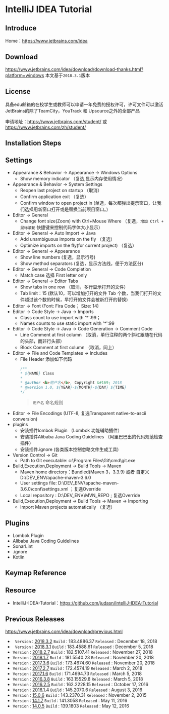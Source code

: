 # IntelliJ IDEA Tutorial

## Introduce
Home：https://www.jetbrains.com/idea
## Download
https://www.jetbrains.com/idea/download/download-thanks.html?platform=windows 本文基于`2018.3.1`版本
## License
具备edu邮箱的在校学生或教师可以申请一年免费的授权许可，许可文件可以激活JetBrains的除了TeamCity，YouTrack 和 Upsource之外的全部产品

申请地址：https://www.jetbrains.com/student/   或   https://www.jetbrains.com/zh/student/
## Installation Steps

## Settings
- Appearance & Behavior -> Appearance -> Windows Options
  - Show memory indicator （复选,显示内存使用情况）
- Appearance & Behavior -> System Settings
  - Reopen last project on startup （取消）
  - Confirm application exit （复选）
  - Confirm window to open project in (单选，每次都弹出提示窗口，让我们选择用新窗口打开或是替换当前项目窗口。)
- Editor -> General
  - Change font size(Zoom) with Ctrl+Mouse Where （复选，`增加 Ctrl + 鼠标滚轮` 快捷键来控制代码字体大小显示）
- Editor -> General -> Auto Import -> Java
  - Add unambiguous imports on the fly （复选）
  - Optimize imports on the fly(for current project) （复选）
- Editor -> General -> Appearance
  - Show line numbers (复选，显示行号)
  - Show method separators (复选，显示方法线，便于方法区分)
- Editor -> General -> Code Completion
  - Match case 选择 First letter only
- Editor -> General -> Editor Tabs
  - Show tabs in one row （取消，多行显示打开的文件）
  - Tab limit：15 (默认10，可以增加打开的文件 Tab 个数，当我们打开的文件超过该个数的时候，早打开的文件会被新打开的替换)
- Editor -> Font (Font: Fira Code； Size: 14)
- Editor -> Code Style -> Java -> Imports
   - Class count to use import with \'*\':99；
   - Names counts to use static import with \'*\':99
- Editor -> Code Style -> Java -> Code Generation -> Comment Code
   - Line Comment at first column （取消，单行注释的两个斜杠跟随在代码的头部，而非行头部）
   - Block Comment at first column （取消，同上）
- Editor -> File and Code Templates -> Includes
   - File Header 添加如下代码
      ```java
      /**
      * ${NAME} Class
      *
      * @author <b>用户名</b>, Copyright &#169; 2018
      * @version 1.0, ${YEAR}-${MONTH}-${DAY} ${TIME}
      */
      ```
      > `用户名` 命名规则 
- Editor -> File Encodings (UTF-8, 复选Transparent native-to-ascii conversion)
- plugins
   - 安装插件lombok Plugin （Lombok 功能辅助插件）
   - 安装插件Alibaba Java Coding Guidelines （阿里巴巴出的代码规范检查插件）
   - 安装插件.ignore (各类版本控制忽略文件生成工具)
- Version Control -> Git
   - Path to Git executable: c:\Program Files\Git\cmd\git.exe
- Build,Execution,Deployment -> Build Tools -> Maven
   - Maven home directory：Bundled(Maven 3，3.3.9) 或者 自定义 D:/DEV_ENV/apache-maven-3.6.0
   - User settings file: D:\DEV_ENV\apache-maven-3.6.0\conf\settings.xml ；复选Override
   - Local repository : D:\DEV_ENV\MVN_REPO ; 复选Override
- Build,Execution,Deployment -> Build Tools -> Maven -> Importing
   - Import Maven projects automatically （复选）

## Plugins
- Lombok Plugin
- Alibaba Java Coding Guidelines
- SonarLint
- .ignore
- Kotlin
## Keymap Reference

## Resource
- IntelliJ-IDEA-Tutorial：https://github.com/judasn/IntelliJ-IDEA-Tutorial


## Previous Releases
 https://www.jetbrains.com/idea/download/previous.html
 - ` Version：`[2018.3.2](https://download.jetbrains.com/idea/ideaIU-2018.3.2.exe) `Build：`183.4886.37 `Released：`December 18, 2018
- ` Version：`[2018.3.1](https://download.jetbrains.com/idea/ideaIU-2018.3.1.exe) `Build：`183.4588.61 `Released：`December 5, 2018
- `Version：`[2018.2.7](https://download.jetbrains.com/idea/ideaIU-2018.2.7.exe)
`Build：`182.5107.41 `Released：`November 27, 2018
- `Version：`[2018.1.7](https://download.jetbrains.com/idea/ideaIU-2018.1.7.exe)
`Build：`181.5540.23 `Released：`November 20, 2018
- `Version：`[2017.3.6](https://download.jetbrains.com/idea/ideaIU-2017.3.6.exe)
`Build：`173.4674.60 `Released：`November 20, 2018
- `Version：`[2017.2.7](https://download.jetbrains.com/idea/ideaIU-2017.2.7.exe)
`Build：`172.4574.19 `Released：`March 2, 2018
- `Version：`[2017.1.6](https://download.jetbrains.com/idea/ideaIU-2017.1.6.exe)
`Build：`171.4694.73 `Released：`March 5, 2018
- `Version：`[2016.3.8](https://download.jetbrains.com/idea/ideaIU-2016.3.8.exe)
`Build：`163.15529.8 `Released：`March 5, 2018
- `Version：`[2016.2.5](https://download.jetbrains.com/idea/ideaIU-2016.2.5.exe)
`Build：`162.2228.15 `Released：`October 17, 2016
- `Version：`[2016.1.4](https://download.jetbrains.com/idea/ideaIU-2016.1.4.exe)
`Build：`145.2070.6 `Released：`August 3, 2016
- `Version：`[15.0.6](https://download.jetbrains.com/idea/ideaIU-15.0.6.exe)
`Build：`143.2370.31 `Released：`November 2, 2015
- `Version：`[14.1.7](https://download.jetbrains.com/idea/ideaIU-14.1.7.exe)
`Build：`141.3058 `Released：`May 11, 2016
- `Version：`[14.0.5](https://download.jetbrains.com/idea/ideaIU-14.0.5.exe)
`Build：`139.1803 `Released：`May 12, 2016